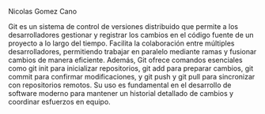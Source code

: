 Nicolas Gomez Cano

Git es un sistema de control de versiones distribuido que permite a los desarrolladores gestionar y registrar los cambios en el código fuente de un proyecto a lo largo del tiempo. Facilita la colaboración entre múltiples desarrolladores, permitiendo trabajar en paralelo mediante ramas y fusionar cambios de manera eficiente. Además, Git ofrece comandos esenciales como git init para inicializar repositorios, git add para preparar cambios, git commit para confirmar modificaciones, y git push y git pull para sincronizar con repositorios remotos. Su uso es fundamental en el desarrollo de software moderno para mantener un historial detallado de cambios y coordinar esfuerzos en equipo.

